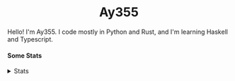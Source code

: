 <h1 align="center"><b>Ay355</b></h1>


Hello! I'm Ay355. I code mostly in Python and Rust, and I'm learning Haskell and Typescript.


#### Some Stats


<details>
<summary>Stats</summary>
<br>
 
<a href="https://github.com/Ay-355">
 <img align="center" src="https://github-readme-stats.vercel.app/api?username=Ay-355&theme=tokyonight&show_icons=true&count_private=true&hide_border=true" />
</a><a href="https://github.com/Ay-355">
  <img align="center" src="https://github-readme-stats.vercel.app/api/top-langs/?username=Ay-355&hide=toml,yaml,cmake&layout=compact&langs_count=8&theme=tokyonight&hide_border=true" />
</a>

 
&nbsp; <!-- Space character to put some space between the different stat types. -->

 
<!--START_SECTION:waka-->
**🐱 My GitHub Data** 

> 🏆 21 Contributions in the Year 2022
 > 
> 📦 1.7 kB Used in GitHub's Storage 
 > 
> 🚫 Not Opted to Hire
 > 
> 📜 12 Public Repositories 
 > 
> 🔑 2 Private Repositories  
 > 
**I'm a Night 🦉** 

```text
🌞 Morning    24 commits     ██░░░░░░░░░░░░░░░░░░░░░░░   7.64% 
🌆 Daytime    129 commits    ██████████░░░░░░░░░░░░░░░   41.08% 
🌃 Evening    153 commits    ████████████░░░░░░░░░░░░░   48.73% 
🌙 Night      8 commits      ░░░░░░░░░░░░░░░░░░░░░░░░░   2.55%

```
📅 **I'm Most Productive on Monday** 

```text
Monday       55 commits     ████░░░░░░░░░░░░░░░░░░░░░   17.52% 
Tuesday      44 commits     ███░░░░░░░░░░░░░░░░░░░░░░   14.01% 
Wednesday    37 commits     ███░░░░░░░░░░░░░░░░░░░░░░   11.78% 
Thursday     47 commits     ███░░░░░░░░░░░░░░░░░░░░░░   14.97% 
Friday       48 commits     ███░░░░░░░░░░░░░░░░░░░░░░   15.29% 
Saturday     48 commits     ███░░░░░░░░░░░░░░░░░░░░░░   15.29% 
Sunday       35 commits     ██░░░░░░░░░░░░░░░░░░░░░░░   11.15%

```


📊 **This Week I Spent My Time On** 

```text
💬 Programming Languages: 
Python                   6 hrs 4 mins        ████████████████████████░   96.23% 
Markdown                 9 mins              ░░░░░░░░░░░░░░░░░░░░░░░░░   2.59% 
PowerShell               3 mins              ░░░░░░░░░░░░░░░░░░░░░░░░░   0.88% 
Text                     1 min               ░░░░░░░░░░░░░░░░░░░░░░░░░   0.31% 
HTML                     0 secs              ░░░░░░░░░░░░░░░░░░░░░░░░░   0.0%

🔥 Editors: 
Neovim                   6 hrs 11 mins       ████████████████████████░   98.0% 
VS Code                  7 mins              ░░░░░░░░░░░░░░░░░░░░░░░░░   2.0%

🐱‍💻 Projects: 
schoolwork               6 hrs 6 mins        ████████████████████████░   96.67% 
tic-tac-toe-minimax      8 mins              ░░░░░░░░░░░░░░░░░░░░░░░░░   2.27% 
Unknown Project          4 mins              ░░░░░░░░░░░░░░░░░░░░░░░░░   1.06%

💻 Operating System: 
Windows                  6 hrs 18 mins       █████████████████████████   100.0%

```

**I Mostly Code in Python** 

```text
Python                   8 repos             ██████████████████░░░░░░░   72.73% 
HTML                     1 repo              ██░░░░░░░░░░░░░░░░░░░░░░░   9.09% 
C++                      1 repo              ██░░░░░░░░░░░░░░░░░░░░░░░   9.09% 
Rust                     1 repo              ██░░░░░░░░░░░░░░░░░░░░░░░   9.09%

```



 Last Updated on 23/01/2022 12:54:26 UTC
<!--END_SECTION:waka-->
</details>
